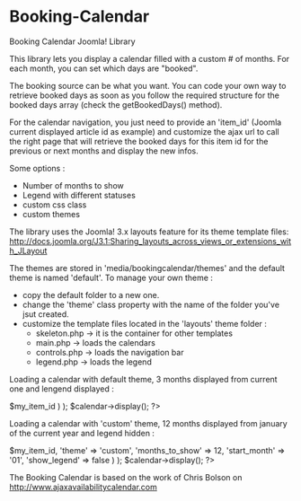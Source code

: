 Booking-Calendar
================

Booking Calendar Joomla! Library

This library lets you display a calendar filled with a custom # of months. For each month, you can set which days are "booked".

The booking source can be what you want. You can code your own way to retrieve booked days as soon as you follow the required structure for the booked days array (check the getBookedDays() method).  

For the calendar navigation, you just need to provide an 'item_id' (Joomla current displayed article id as example) and customize the ajax url to call the right page that will retrieve the booked days for this item id for the previous or next months and display the new infos.

Some options :

- Number of months to show
- Legend with different statuses
- custom css class
- custom themes

The library uses the Joomla! 3.x layouts feature for its theme template files:
http://docs.joomla.org/J3.1:Sharing_layouts_across_views_or_extensions_with_JLayout

The themes are stored in 'media/bookingcalendar/themes' and the default theme is named 'default'.
To manage your own theme :
 - copy the default folder to a new one.
 - change the 'theme' class property with the name of the folder you've jsut created.
 - customize the template files located in the 'layouts' theme folder :
 	- skeleton.php -> it is the container for other templates
 	- main.php -> loads the calendars
 	- controls.php -> loads the navigation bar
 	- legend.php -> loads the legend
 	
Loading a calendar with default theme, 3 months displayed from current one and lengend displayed :

<?php
jimport('bookingcalendar.calendar');

$calendar = new BookingCalendar( array(
	'item_id' => $my_item_id
	)
);

$calendar->display();
?>

Loading a calendar with 'custom' theme, 12 months displayed from january of the current year and legend hidden :

<?php
jimport('bookingcalendar.calendar');

$calendar = new BookingCalendar( array(
	'item_id' => $my_item_id,
	'theme' => 'custom',
	'months_to_show' => 12,
	'start_month' => '01',
	'show_legend' => false
	)
);

$calendar->display();
?>

The Booking Calendar is based on the work of Chris Bolson on http://www.ajaxavailabilitycalendar.com
